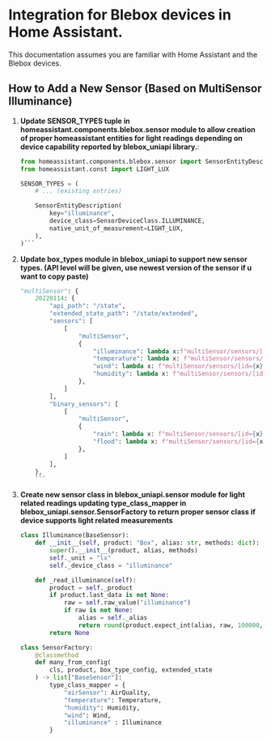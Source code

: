 

Integration for Blebox devices in Home Assistant.
=============

This documentation assumes you are familiar with Home Assistant and the Blebox devices.

How to Add a New Sensor (Based on MultiSensor Illuminance)
--------------------------------------------------------

1. **Update SENSOR_TYPES tuple in homeassistant.components.blebox.sensor module to allow creation of proper homeassistant entities for light readings depending on device capability reported by blebox_uniapi library.**:


   ```python
   from homeassistant.components.blebox.sensor import SensorEntityDescription, SensorDeviceClass
   from homeassistant.const import LIGHT_LUX

   SENSOR_TYPES = (
       # ... (existing entries)

       SensorEntityDescription(
           key="illuminance",
           device_class=SensorDeviceClass.ILLUMINANCE,
           native_unit_of_measurement=LIGHT_LUX,
       ),
   )```
2. **Update box_types module in blebox_uniapi to support new sensor types. (API level will be given, use newest version of the sensor if u want to copy paste)**
    ```python
    "multiSensor": {
        20220114: {
            "api_path": "/state",
            "extended_state_path": "/state/extended",
            "sensors": [
                [
                    "multiSensor",
                    {
                        "illuminance": lambda x:f"multiSensor/sensors/[id={x}]/value",
                        "temperature": lambda x: f"multiSensor/sensors/[id={x}]/value",
                        "wind": lambda x: f"multiSensor/sensors/[id={x}]/value",
                        "humidity": lambda x: f"multiSensor/sensors/[id={x}]/value",
                    },
                ]
            ],
            "binary_sensors": [
                [
                    "multiSensor",
                    {
                        "rain": lambda x: f"multiSensor/sensors/[id={x}]/value",
                        "flood": lambda x: f"multiSensor/sensors/[id={x}]/value",
                    },
                ]
            ],
        },
        ```
3. **Create new sensor class in blebox_uniapi.sensor module for light related readings updating type_class_mapper in blebox_uniapi.sensor.SensorFactory to return proper sensor class if device supports light related measurements**

    ```python
    class Illuminance(BaseSensor):
        def __init__(self, product: "Box", alias: str, methods: dict):
            super().__init__(product, alias, methods)
            self._unit = "lx"
            self._device_class = "illuminance"

        def _read_illuminance(self):
            product = self._product
            if product.last_data is not None:
                raw = self.raw_value("illuminance")
                if raw is not None:
                    alias = self._alias
                    return round(product.expect_int(alias, raw, 100000, 0)/100.0, 1)
            return None
    ```
    ```python
    class SensorFactory:
        @classmethod
        def many_from_config(
            cls, product, box_type_config, extended_state
        ) -> list["BaseSensor"]:
            type_class_mapper = {
                "airSensor": AirQuality,
                "temperature": Temperature,
                "humidity": Humidity,
                "wind": Wind,
                "illuminance" : Illuminance
            }
    ```
